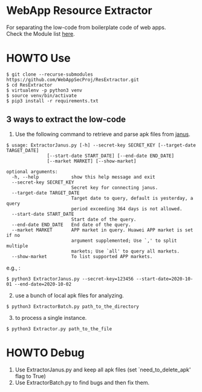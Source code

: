 # WebApp Resource Extractor

For separating the low-code from boilerplate code of web apps.  
Check the Module list [here](https://github.com/WebAppSecProj/ResExtractor/tree/master/libs/modules). 


# HOWTO Use

```
$ git clone --recurse-submodules https://github.com/WebAppSecProj/ResExtractor.git
$ cd ResExtractor
$ virtualenv -p python3 venv
$ source venv/bin/activate
$ pip3 install -r requirements.txt
```

## 3 ways to extract the low-code
1. Use the following command to retrieve and parse apk files from [janus](https://www.appscan.io).
```
$ usage: ExtractorJanus.py [-h] --secret-key SECRET_KEY [--target-date TARGET_DATE]
               [--start-date START_DATE] [--end-date END_DATE]
               [--market MARKET] [--show-market]

optional arguments:
  -h, --help            show this help message and exit
  --secret-key SECRET_KEY
                        Secret key for connecting janus.
  --target-date TARGET_DATE
                        Target date to query, default is yesterday, a query
                        period exceeding 364 days is not allowed.
  --start-date START_DATE
                        Start date of the query.
  --end-date END_DATE   End date of the query.
  --market MARKET       APP market in query. Huawei APP market is set if no
                        argument supplemented; Use `,' to split multiple
                        markets; Use `all' to query all markets.
  --show-market         To list supported APP markets.
```
e.g., :
```
$ python3 ExtractorJanus.py --secret-key=123456 --start-date=2020-10-01 --end-date=2020-10-02
```
2. use a bunch of local apk files for analyzing.
```
$ python3 ExtractorBatch.py path_to_the_directory
```
3. to process a single instance.
```
$ python3 Extractor.py path_to_the_file
```


# HOWTO Debug
1. Use ExtractorJanus.py and keep all apk files (set `need_to_delete_apk' flag to True)
2. Use ExtractorBatch.py to find bugs and then fix them.
